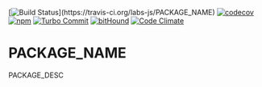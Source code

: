 [![Build Status](https://travis-ci.org/labs-js/PACKAGE_NAME.svg?)](https://travis-ci.org/labs-js/PACKAGE_NAME)
[![codecov](https://codecov.io/gh/labs-js/PACKAGE_NAME/branch/develop/graph/badge.svg)](https://codecov.io/gh/labs-js/PACKAGE_NAME)
[![npm](https://img.shields.io/npm/v/PACKAGE_NAME.svg?style=flat)](https://www.npmjs.com/package/PACKAGE_NAME)
[![Turbo Commit](https://img.shields.io/badge/Turbo_Commit-on-3DD1F2.svg)](https://github.com/labs-js/turbo-git/blob/master/CONVENTION.md)
[![bitHound](https://www.bithound.io/github/labs-js/PACKAGE_NAME/badges/score.svg)](https://www.bithound.io/github/labs-js/PACKAGE_NAME)
[![Code Climate](https://codeclimate.com/github/labs-js/turbo-commit/badges/gpa.svg)](https://codeclimate.com/github/labs-js/PACKAGE_NAME)

# PACKAGE_NAME

PACKAGE_DESC
